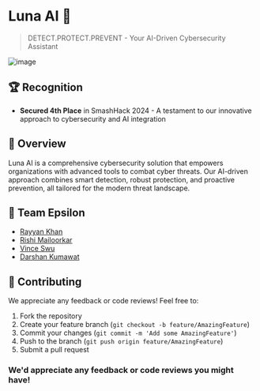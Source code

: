 # Luna AI 🌙
> DETECT.PROTECT.PREVENT - Your AI-Driven Cybersecurity Assistant

![image](https://github.com/user-attachments/assets/94d631d6-99a5-4d01-879d-cacb67e13c8f)


## 🏆 Recognition
* **Secured 4th Place** in SmashHack 2024 - A testament to our innovative approach to cybersecurity and AI integration

## 🌟 Overview
Luna AI is a comprehensive cybersecurity solution that empowers organizations with advanced tools to combat cyber threats. Our AI-driven approach combines smart detection, robust protection, and proactive prevention, all tailored for the modern threat landscape.

## 👥 Team Epsilon

* [Rayyan Khan](https://github.com/RayyanKhan18)
* [Rishi Mailoorkar](https://github.com/rishimailoorkar)
* [Vince Swu](https://github.com/ecnivs)
* [Darshan Kumawat](https://github.com/darshanCommits)


## 🤝 Contributing
We appreciate any feedback or code reviews! Feel free to:
1. Fork the repository
2. Create your feature branch (`git checkout -b feature/AmazingFeature`)
3. Commit your changes (`git commit -m 'Add some AmazingFeature'`)
4. Push to the branch (`git push origin feature/AmazingFeature`)
5. Submit a pull request

### We'd appreciate any feedback or code reviews you might have!
